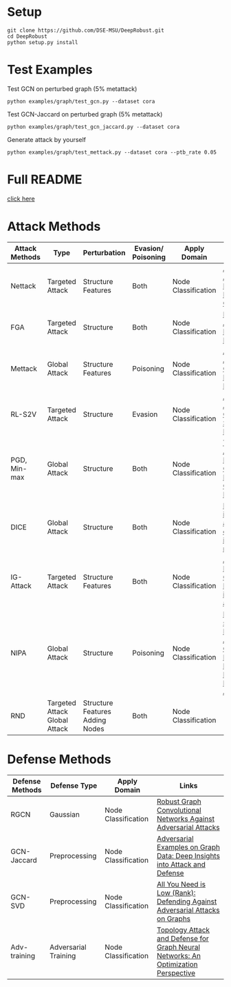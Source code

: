 # Setup
```
git clone https://github.com/DSE-MSU/DeepRobust.git
cd DeepRobust
python setup.py install
```
# Test Examples
Test GCN on perturbed graph (5% metattack)
```
python examples/graph/test_gcn.py --dataset cora
```
Test GCN-Jaccard on perturbed graph (5% metattack)
```
python examples/graph/test_gcn_jaccard.py --dataset cora
```
Generate attack by yourself
```
python examples/graph/test_mettack.py --dataset cora --ptb_rate 0.05 
```

# Full README
[click here](https://github.com/DSE-MSU/DeepRobust)

# Attack Methods
|   Attack Methods   | Type<img width=200> | Perturbation <img width=80> | Evasion/<br>Poisoning | Apply Domain | Links |
|--------------------|------|--------------------|-------------|-------|----|
| Nettack | Targeted Attack | Structure<br>Features | Both | Node Classification | [Adversarial Attacks on Neural Networks for Graph Data](https://arxiv.org/pdf/1805.07984.pdf)|
| FGA | Targeted Attack | Structure | Both | Node Classification | [Fast Gradient Attack on Network Embedding](https://arxiv.org/pdf/1809.02797.pdf)|
| Mettack | Global Attack |  Structure<br>Features | Poisoning | Node Classification | [Adversarial Attacks on Graph Neural Networks via Meta Learning](https://openreview.net/pdf?id=Bylnx209YX) |
| RL-S2V | Targeted Attack | Structure | Evasion |  Node Classification | [Adversarial Attack on Graph Structured Data](https://arxiv.org/pdf/1806.02371.pdf) |
| PGD, Min-max | Global Attack | Structure | Both | Node Classification | [Topology Attack and Defense for Graph Neural Networks: An Optimization Perspective](https://arxiv.org/pdf/1906.04214.pdf)|
| DICE | Global Attack | Structure | Both |  Node Classification | [Hiding individuals and communities in a social network](https://arxiv.org/abs/1608.00375)|
| IG-Attack | Targeted Attack | Structure<br>Features| Both | Node Classification | [Adversarial Examples on Graph Data: Deep Insights into Attack and Defense](https://arxiv.org/pdf/1903.01610.pdf)|
| NIPA | Global Attack | Structure | Poisoning |  Node Classification | [Non-target-specific Node Injection Attacks on Graph Neural Networks: A Hierarchical Reinforcement Learning Approach](https://arxiv.org/pdf/1909.06543.pdf) |
| RND | Targeted Attack<br>Global Attack | Structure<br>Features<br>Adding Nodes | Both | Node Classification | |

# Defense Methods
|   Defense Methods   | Defense Type | Apply Domain | Links |
|---------------------|--------------|--------------|------|
| RGCN | Gaussian | Node Classification | [Robust Graph Convolutional Networks Against Adversarial Attacks](http://pengcui.thumedialab.com/papers/RGCN.pdf) |
| GCN-Jaccard | Preprocessing | Node Classification | [Adversarial Examples on Graph Data: Deep Insights into Attack and Defense](https://arxiv.org/pdf/1903.01610.pdf)|
| GCN-SVD | Preprocessing | Node Classification | [All You Need is Low (Rank): Defending Against Adversarial Attacks on Graphs](https://dl.acm.org/doi/pdf/10.1145/3336191.3371789?download=true) |
| Adv-training | Adversarial Training | Node Classification | [Topology Attack and Defense for Graph Neural Networks: An Optimization Perspective](https://arxiv.org/pdf/1906.04214.pdf)|

<!--| Hidden-Adv-training | Adversarial Training | Node Classification<br>Graph Classification |[To be added]|
-->

